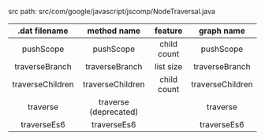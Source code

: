 src path: src/com/google/javascript/jscomp/NodeTraversal.java

 .dat filename   |      method name      |   feature   |    graph name
:--------------: | :-------------------: | :---------: | :--------------:
   pushScope     |       pushScope       | child count |    pushScope
 traverseBranch  |    traverseBranch     |  list size  |  traverseBranch
traverseChildren |   traverseChildren    | child count | traverseChildren
    traverse     | traverse (deprecated) |             |     traverse
  traverseEs6    |      traverseEs6      |             |   traverseEs6
